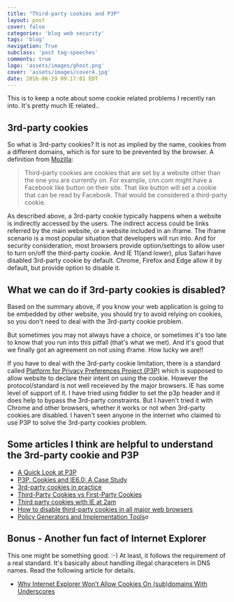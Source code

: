 ```yaml
---
title: "Third-party cookies and P3P"
layout: post
cover: false
categories: 'blog web security'
tags: 'blog'
navigation: True
subclass: 'post tag-speeches'
comments: true
logo: 'assets/images/ghost.png'
cover: 'assets/images/cover4.jpg'
date: 2016-06-29 09:17:01 EDT
---
```


This is to keep a note about some cookie related problems I recently ran into. It's pretty much IE related.. 

## 3rd-party cookies

So what is 3rd-party cookies? It is not as implied by the name, cookies from a different domains, which is for sure to be prevented by the browser. A definition from [Mozilla](https://support.mozilla.org/en-US/kb/disable-third-party-cookies):

> Third-party cookies are cookies that are set by a website other than the one you are currently on. For example, cnn.com might have a Facebook like button on their site. That like button will set a cookie that can be read by Facebook. That would be considered a third-party cookie.

As described above, a 3rd-party cookie typically happens when a website is indirectly accessed by the users. The indirect access could be links referred by the main website, or a website included in an iframe. The iframe scenario is a most popular situation that developers will run into. And for security consideration, most browsers provide option/settings to allow user to turn on/off the third-party cookie. And IE 11(and lower), plus Safari have disabled 3rd-party cookie by default. Chrome, Firefox and Edge allow it by default, but provide option to disable it.

## What we can do if 3rd-party cookies is disabled?

Based on the summary above, if you know your web application is going to be embedded by other website, you should try to avoid relying on cookies, so you don't need to deal with the 3rd-party cookie problem. 

But sometimes you may not always have a choice, or sometimes it's too late to know that you run into this pitfall (that's what we met). And it's good that we finally got an agreement on not using iframe. How lucky we are!! 

If you have to deal with the 3rd-party cookie limitation, there is a standard called [Platform for Privacy Preferences Project (P3P)](https://en.wikipedia.org/wiki/P3P) which is supposed to allow website to declare their intent on using the cookie. However the protocol/standard is not well receieved by the major browsers. IE has some level of support of it. I have tried using fiddler to set the p3p header and it does help to bypass the 3rd-party constraints. But I haven't tried it with Chrome and other browsers, whether it works or not when 3rd-party cookies are disabled. I haven't seen anyone in the internet who claimed to use P3P to solve the 3rd-party cookies problem. 

## Some articles I think are helpful to understand the 3rd-party cookie and P3P

- [A Quick Look at P3P](https://blogs.msdn.microsoft.com/ieinternals/2013/09/17/a-quick-look-at-p3p/)
- [P3P, Cookies and IE6.0: A Case Study](https://www.sitepoint.com/p3p-cookies-ie6/2/)
- [3rd-party cookies in practice](https://blog.zok.pw/web/2015/10/21/3rd-party-cookies-in-practice/)
- [Third-Party Cookies vs First-Party Cookies](http://www.opentracker.net/article/third-party-cookies-vs-first-party-cookies)
- [Third party cookies with IE at 2am](http://labs.fundbox.com/third-party-cookies-with-ie-at-2am/)
- [How to disable third-party cookies in all major web browsers](http://www.digitalcitizen.life/how-disable-third-party-cookies-all-major-browsers)
- [Policy Generators and Implementation Tools](http://www.p3ptoolbox.org/tools/resources1.shtml)o

## Bonus - Another fun fact of Internet Explorer

This one might be something good. :-) At least, it follows the requirement of a real standard. It's basically about handling illegal characeters in DNS names. Read the following article for details.

- [Why Internet Explorer Won’t Allow Cookies On (sub)domains With Underscores](https://ma.ttias.be/internet-explorer-wont-allow-cookies-subdomains-underscores/)


